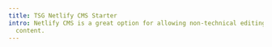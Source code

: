 ```yaml
---
title: TSG Netlify CMS Starter
intro: Netlify CMS is a great option for allowing non-technical editing of web
  content.
---
```

